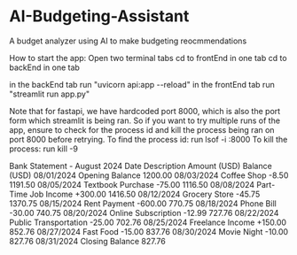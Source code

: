 # AI-Budgeting-Assistant

A budget analyzer using AI to make budgeting reocmmendations

How to start the app: 
Open two terminal tabs 
cd to frontEnd in one tab 
cd to backEnd in one tab 

in the backEnd tab run "uvicorn api:app --reload" 
in the frontEnd tab run "streamlit run app.py" 

Note that for fastapi, we have hardcoded port 8000, which is also the port form which streamlit is being ran. So if you want to try multiple runs of the app, ensure to check for the process id and kill the process being ran on port 8000 before retrying.
To find the process id:  run lsof -i :8000
To kill the process: run kill -9 <processID>



Bank Statement - August 2024
Date	Description	Amount (USD)	Balance (USD)
08/01/2024	Opening Balance		1200.00
08/03/2024	Coffee Shop	-8.50	1191.50
08/05/2024	Textbook Purchase	-75.00	1116.50
08/08/2024	Part-Time Job Income	+300.00	1416.50
08/12/2024	Grocery Store	-45.75	1370.75
08/15/2024	Rent Payment	-600.00	770.75
08/18/2024	Phone Bill	-30.00	740.75
08/20/2024	Online Subscription	-12.99	727.76
08/22/2024	Public Transportation	-25.00	702.76
08/25/2024	Freelance Income	+150.00	852.76
08/27/2024	Fast Food	-15.00	837.76
08/30/2024	Movie Night	-10.00	827.76
08/31/2024	Closing Balance		827.76


